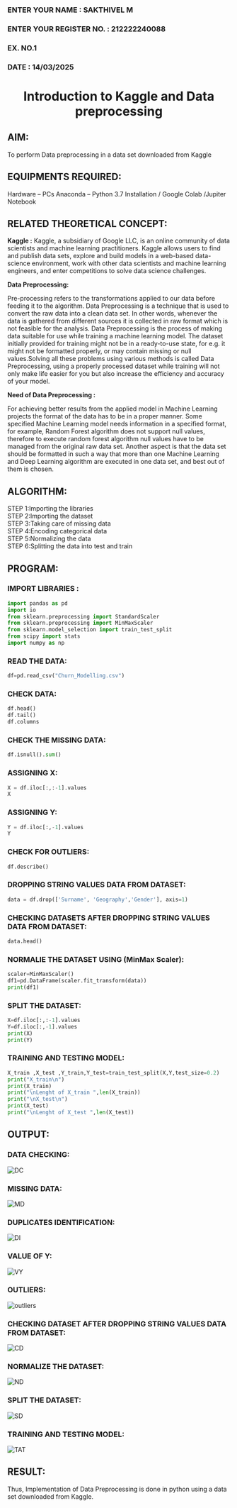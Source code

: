 <H3>ENTER YOUR NAME : SAKTHIVEL M</H3>
<H3>ENTER YOUR REGISTER NO. : 212222240088</H3>
<H3>EX. NO.1</H3>
<H3>DATE : 14/03/2025</H3>
<H1 ALIGN =CENTER> Introduction to Kaggle and Data preprocessing</H1>

## AIM:

To perform Data preprocessing in a data set downloaded from Kaggle

## EQUIPMENTS REQUIRED:
Hardware – PCs
Anaconda – Python 3.7 Installation / Google Colab /Jupiter Notebook

## RELATED THEORETICAL CONCEPT:

**Kaggle :**
Kaggle, a subsidiary of Google LLC, is an online community of data scientists and machine learning practitioners. Kaggle allows users to find and publish data sets, explore and build models in a web-based data-science environment, work with other data scientists and machine learning engineers, and enter competitions to solve data science challenges.

**Data Preprocessing:**

Pre-processing refers to the transformations applied to our data before feeding it to the algorithm. Data Preprocessing is a technique that is used to convert the raw data into a clean data set. In other words, whenever the data is gathered from different sources it is collected in raw format which is not feasible for the analysis.
Data Preprocessing is the process of making data suitable for use while training a machine learning model. The dataset initially provided for training might not be in a ready-to-use state, for e.g. it might not be formatted properly, or may contain missing or null values.Solving all these problems using various methods is called Data Preprocessing, using a properly processed dataset while training will not only make life easier for you but also increase the efficiency and accuracy of your model.

**Need of Data Preprocessing :**

For achieving better results from the applied model in Machine Learning projects the format of the data has to be in a proper manner. Some specified Machine Learning model needs information in a specified format, for example, Random Forest algorithm does not support null values, therefore to execute random forest algorithm null values have to be managed from the original raw data set.
Another aspect is that the data set should be formatted in such a way that more than one Machine Learning and Deep Learning algorithm are executed in one data set, and best out of them is chosen.


## ALGORITHM:
STEP 1:Importing the libraries<BR>
STEP 2:Importing the dataset<BR>
STEP 3:Taking care of missing data<BR>
STEP 4:Encoding categorical data<BR>
STEP 5:Normalizing the data<BR>
STEP 6:Splitting the data into test and train<BR>

##  PROGRAM:

### IMPORT LIBRARIES : 

```py
import pandas as pd
import io
from sklearn.preprocessing import StandardScaler
from sklearn.preprocessing import MinMaxScaler
from sklearn.model_selection import train_test_split
from scipy import stats
import numpy as np
```

### READ THE DATA: 
```py
df=pd.read_csv("Churn_Modelling.csv")
```

### CHECK DATA: 
```py
df.head()
df.tail()
df.columns
```

### CHECK THE MISSING DATA:
```py
df.isnull().sum()
```

### ASSIGNING X:
```py
X = df.iloc[:,:-1].values
X
```

### ASSIGNING Y:
```py
Y = df.iloc[:,-1].values
Y
```

### CHECK FOR OUTLIERS:
```py
df.describe()
```

### DROPPING STRING VALUES DATA FROM DATASET:
```py
data = df.drop(['Surname', 'Geography','Gender'], axis=1)
```

### CHECKING DATASETS AFTER DROPPING STRING VALUES DATA FROM DATASET:
```py
data.head()
```

### NORMALIE THE DATASET USING (MinMax Scaler):
```py
scaler=MinMaxScaler()
df1=pd.DataFrame(scaler.fit_transform(data))
print(df1)
```

### SPLIT THE DATASET:
```py
X=df.iloc[:,:-1].values
Y=df.iloc[:,-1].values
print(X)
print(Y)
```

### TRAINING AND TESTING MODEL:
```py
X_train ,X_test ,Y_train,Y_test=train_test_split(X,Y,test_size=0.2)
print("X_train\n")
print(X_train)
print("\nLenght of X_train ",len(X_train))
print("\nX_test\n")
print(X_test)
print("\nLenght of X_test ",len(X_test))
```

## OUTPUT:

### DATA CHECKING:

![DC](https://github.com/SivaChandranR07/Ex-1-NN/assets/113497395/4a9861dd-c08c-4c08-9218-df9d4e89c495)


### MISSING DATA:

![MD](https://github.com/SivaChandranR07/Ex-1-NN/assets/113497395/6260c60c-1bfc-4806-b778-b63481df25b1)

### DUPLICATES IDENTIFICATION:
![DI](https://github.com/SivaChandranR07/Ex-1-NN/assets/113497395/1c6dadd3-fc7d-414e-8979-74363928147e)

### VALUE OF Y:
![VY](https://github.com/SivaChandranR07/Ex-1-NN/assets/113497395/89fe00c2-51f7-4fb9-944c-298329b291df)

### OUTLIERS:
![outliers](https://github.com/SivaChandranR07/Ex-1-NN/assets/113497395/bb71d1ce-305d-4389-8c55-4d372cf89c07)

### CHECKING DATASET AFTER DROPPING STRING VALUES DATA FROM DATASET:
![CD](https://github.com/SivaChandranR07/Ex-1-NN/assets/113497395/6978a892-4d84-45f7-a61f-d4da24af6537)

### NORMALIZE THE DATASET:
![ND](https://github.com/SivaChandranR07/Ex-1-NN/assets/113497395/dd09c337-092e-44c9-9c06-3a49a265ce3b)

### SPLIT THE DATASET:
![SD](https://github.com/SivaChandranR07/Ex-1-NN/assets/113497395/ef5e94d1-14f4-4841-9e05-94564d0a3c22)

### TRAINING AND TESTING MODEL:
![TAT](https://github.com/SivaChandranR07/Ex-1-NN/assets/113497395/2582cd4e-aaed-4610-97ed-91c3b8676e9f)

## RESULT:
Thus, Implementation of Data Preprocessing is done in python  using a data set downloaded from Kaggle.


